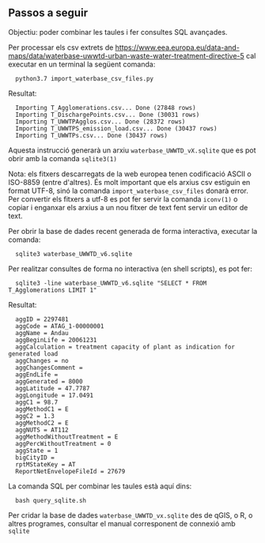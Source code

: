 ## Passos a seguir

Objectiu: poder combinar les taules i fer consultes SQL avançades.

Per processar els csv extrets de https://www.eea.europa.eu/data-and-maps/data/waterbase-uwwtd-urban-waste-water-treatment-directive-5 cal executar en un terminal la següent comanda:

```shell
  python3.7 import_waterbase_csv_files.py
```
Resultat:
```
  Importing T_Agglomerations.csv... Done (27848 rows)
  Importing T_DischargePoints.csv... Done (30031 rows)
  Importing T_UWWTPAgglos.csv... Done (28372 rows)
  Importing T_UWWTPS_emission_load.csv... Done (30437 rows)
  Importing T_UWWTPs.csv... Done (30437 rows)
```

Aquesta instrucció generarà un arxiu ```waterbase_UWWTD_vX.sqlite``` que es pot obrir amb la comanda ```sqlite3(1)``` 

Nota: els fitxers descarregats de la web europea tenen codificació ASCII o
ISO-8859 (entre d'altres). És molt important que els arxius csv estiguin en
format UTF-8, sinó la comanda ```import_waterbase_csv_files``` donarà error.
Per convertir els fitxers a utf-8 es pot fer servir la comanda ```iconv(1)``` o
copiar i enganxar els arxius a un nou fitxer de text fent servir un editor de
text.

Per obrir la base de dades recent generada de forma interactiva, executar la comanda:

```shell
  sqlite3 waterbase_UWWTD_v6.sqlite
```

Per realitzar consultes de forma no interactiva (en shell scripts), es pot fer:

```shell
  sqlite3 -line waterbase_UWWTD_v6.sqlite "SELECT * FROM T_Agglomerations LIMIT 1"
```
Resultat:
```shell
  aggID = 2297481
  aggCode = ATAG_1-00000001
  aggName = Andau
  aggBeginLife = 20061231
  aggCalculation = treatment capacity of plant as indication for generated load
  aggChanges = no
  aggChangesComment =
  aggEndLife =
  aggGenerated = 8000
  aggLatitude = 47.7787
  aggLongitude = 17.0491
  aggC1 = 98.7
  aggMethodC1 = E
  aggC2 = 1.3
  aggMethodC2 = E
  aggNUTS = AT112
  aggMethodWithoutTreatment = E
  aggPercWithoutTreatment = 0
  aggState = 1
  bigCityID =
  rptMStateKey = AT
  ReportNetEnvelopeFileId = 27679
```

La comanda SQL per combinar les taules està aquí dins:

```shell
  bash query_sqlite.sh
```

Per cridar la base de dades ```waterbase_UWWTD_vx.sqlite``` des de qGIS, o R, o altres programes, consultar el manual corresponent de connexió amb ```sqlite```

